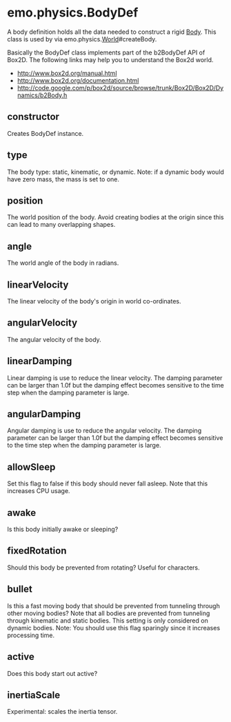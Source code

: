 # emo.physics.BodyDef #

A body definition holds all the data needed to construct a rigid [Body](Body.md).
This class is used by via emo.physics.[World](World.md)#createBody.

Basically the BodyDef class implements part of the b2BodyDef API of Box2D.  The following links may help you to understand the Box2d world.

  * http://www.box2d.org/manual.html
  * http://www.box2d.org/documentation.html
  * http://code.google.com/p/box2d/source/browse/trunk/Box2D/Box2D/Dynamics/b2Body.h

## constructor ##

Creates BodyDef instance.

## type ##

The body type: static, kinematic, or dynamic. Note: if a dynamic body would have zero mass, the mass is set to one.

## position ##

The world position of the body. Avoid creating bodies at the origin since this can lead to many overlapping shapes.

## angle ##

The world angle of the body in radians.

## linearVelocity ##

The linear velocity of the body's origin in world co-ordinates.

## angularVelocity ##

The angular velocity of the body.

## linearDamping ##

Linear damping is use to reduce the linear velocity. The damping parameter can be larger than 1.0f but the damping effect becomes sensitive to the time step when the damping parameter is large.

## angularDamping ##

Angular damping is use to reduce the angular velocity. The damping parameter can be larger than 1.0f but the damping effect becomes sensitive to the time step when the damping parameter is large.

## allowSleep ##

Set this flag to false if this body should never fall asleep. Note that this increases CPU usage.

## awake ##

Is this body initially awake or sleeping?

## fixedRotation ##

Should this body be prevented from rotating? Useful for characters.

## bullet ##

Is this a fast moving body that should be prevented from tunneling through other moving bodies? Note that all bodies are prevented from tunneling through kinematic and static bodies. This setting is only considered on dynamic bodies. Note: You should use this flag sparingly since it increases processing time.

## active ##

Does this body start out active?

## inertiaScale ##

Experimental: scales the inertia tensor.